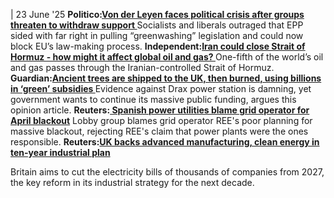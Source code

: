 | 23 June '25
**Politico:[Von der Leyen faces political crisis after groups threaten to withdraw support ](https://www.politico.eu/article/von-der-leyen-faces-political-crisis-after-groups-threaten-withdraw-support/)**
Socialists and liberals outraged that EPP sided with far right in pulling “greenwashing” legislation and could now block EU’s law-making process.
**Independent:[Iran could close Strait of Hormuz - how might it affect global oil and gas? ](https://www.independent.co.uk/news/world/middle-east/iran-israel-crisis-us-strait-of-hormuz-shipping-route-b2774732.html)**
One-fifth of the world’s oil and gas passes through the Iranian-controlled Strait of Hormuz.
**Guardian:[Ancient trees are shipped to the UK, then burned, using billions in ‘green’ subsidies ](https://www.theguardian.com/commentisfree/2025/jun/21/uk-trees-burned-green-drax-power-station)**
Evidence against Drax power station is damning, yet government wants to continue its massive public funding, argues this opinion article.
**Reuters:[ Spanish power utilities blame grid operator for April blackout](https://www.reuters.com/business/energy/spanish-utilities-lobby-says-power-plants-complied-with-grid-operator-during-2025-06-23/)**
Lobby group blames grid operator REE's poor planning for massive blackout, rejecting REE's claim that power plants were the ones responsible.
**Reuters:[UK backs advanced manufacturing, clean energy in ten-year industrial plan](https://www.reuters.com/sustainability/climate-energy/uk-backs-advanced-manufacturing-clean-energy-ten-year-industrial-plan-2025-06-23/)**  

Britain aims to cut the electricity bills of thousands of companies from 2027, the key reform in its industrial strategy for the next decade.